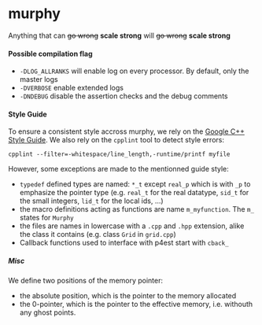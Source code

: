 # murphy

Anything that can ~~go wrong~~ **scale strong** will ~~go wrong~~ **scale strong**


#### Possible compilation flag
- ```-DLOG_ALLRANKS``` will enable log on every processor. By default, only the master logs
- ```-DVERBOSE``` enable extended logs
- ```-DNDEBUG``` disable the assertion checks and the debug comments

#### Style Guide
To ensure a consistent style accross murphy, we rely on the [Google C++ Style Guide](https://google.github.io/styleguide/cppguide.html#C++_Version).
We also rely on the `cpplint` tool to detect style errors:
```
cpplint --filter=-whitespace/line_length,-runtime/printf myfile
```

However, some exceptions are made to the mentionned guide style:
- `typedef` defined types are named: `*_t` except `real_p` which is with `_p` to emphasize the pointer type (e.g. `real_t` for the real datatype, `sid_t` for the small integers, `lid_t` for the local ids, ...)
- the macro definitions acting as functions are name `m_myfunction`. The `m_` states for `Murphy`
- the files are names in lowercase with a `.cpp` and `.hpp` extension, alike the class it contains (e.g. class `Grid` in `grid.cpp`)
- Callback functions used to interface with p4est start with `cback_`




##### Misc


We define two positions of the memory pointer:
- the absolute position, which is the pointer to the memory allocated
- the 0-pointer, which is the pointer to the effective memory, i.e. withouth any ghost points. 